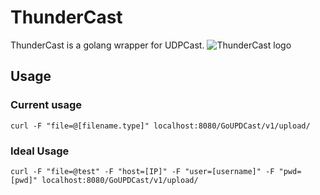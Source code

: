 # ThunderCast

ThunderCast is a golang wrapper for UDPCast.
![ThunderCast logo ]()

## Usage

### Current usage

`curl -F "file=@[filename.type]" localhost:8080/GoUPDCast/v1/upload/`

### Ideal Usage

`curl -F "file=@test" -F "host=[IP]" -F "user=[username]" -F "pwd=[pwd]" localhost:8080/GoUPDCast/v1/upload/`